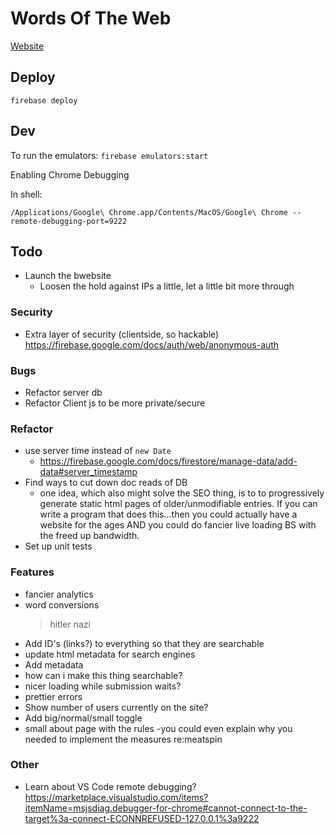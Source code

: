 # Words Of The Web

[Website](https://wordsoftheweb.web.app)

## Deploy

`firebase deploy`

## Dev

To run the emulators: `firebase emulators:start`

Enabling Chrome Debugging

In shell:

```
/Applications/Google\ Chrome.app/Contents/MacOS/Google\ Chrome --remote-debugging-port=9222
```

## Todo
- Launch the bwebsite
    - Loosen the hold against IPs a little, let a little bit more through

### Security
- Extra layer of security (clientside, so hackable) 
        https://firebase.google.com/docs/auth/web/anonymous-auth

### Bugs
- Refactor server db
- Refactor Client js to be more private/secure

### Refactor
- use server time instead of `new Date`
    - https://firebase.google.com/docs/firestore/manage-data/add-data#server_timestamp
- Find ways to cut down doc reads of DB
    - one idea, which also might solve the SEO thing, is to to progressively generate static html pages of older/unmodifiable entries. If you can write a program that does this...then you could actually have a website for the ages AND you could do fancier live loading BS with the freed up bandwidth.
- Set up unit tests

### Features
- fancier analytics
- word conversions
    > hitler
    > nazi
- Add ID's (links?) to everything so that they are searchable
- update html metadata for search engines
- Add metadata
- how can i make this thing searchable?
- nicer loading while submission waits?
- prettier errors
- Show number of users currently on the site?
- Add big/normal/small toggle
- small about page with the rules
    -you could even explain why you needed to implement the measures re:meatspin

### Other
- Learn about VS Code remote debugging? 
https://marketplace.visualstudio.com/items?itemName=msjsdiag.debugger-for-chrome#cannot-connect-to-the-target%3a-connect-ECONNREFUSED-127.0.0.1%3a9222